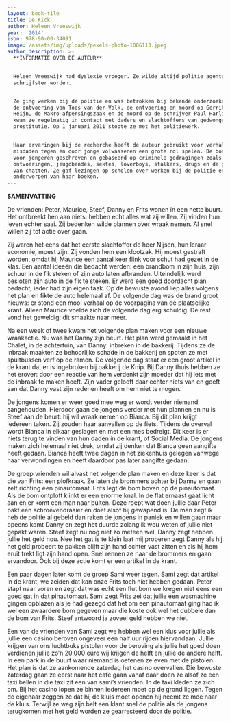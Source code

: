 ```yaml
---
layout: book-tile
title: De Kick
author: Heleen Vreeswijk
year: '2014'
isbn: 978-90-00-34091
image: /assets/img/uploads/pexels-photo-1086113.jpeg
author_description: >-
  **INFORMATIE OVER DE AUTEUR**


  Heleen Vreeswijk had dyslexie vroeger. Ze wilde altijd politie agente of
  schrijfster worden.


  Ze ging werken bij de politie en was betrokken bij bekende onderzoeken zoals
  de ontvoering van Toos van der Valk, de ontvoering en moord op Gerrit Jan
  Heijn, de Makro-afpersingszaak en de moord op de schrijver Paul Harland. Ook
  kwam ze regelmatig in contact met daders en slachtoffers van gedwongen
  prostitutie. Op 1 januari 2011 stopte ze met het politiewerk.


  Haar ervaringen bij de recherche heeft de auteur gebruikt voor verhalen waarin
  misdaden tegen en door jonge volwassenen een grote rol spelen. De boeken zijn
  voor jongeren geschreven en gebaseerd op criminele gedragingen zoals
  ontvoeringen, jeugdbendes, sektes, loverboys, stalkers, drugs en de gevaren
  van chatten. Ze gaf lezingen op scholen over werken bij de politie en de
  onderwerpen van haar boeken.
---
```

**SAMENVATTING**

De vrienden: Peter, Maurice, Steef, Danny en Frits wonen in een nette buurt. Het ontbreekt hen aan niets: hebben echt alles wat zij willen. Zij vinden hun leven echter saai. Zij bedenken wilde plannen over wraak nemen. Al snel willen zij tot actie over gaan.

Zij waren het eens dat het eerste slachtoffer de heer Nijsen, hun leraar economie, moest zijn. Zij vonden hem een klootzak. Hij moest gestraft worden, omdat hij Maurice een aantal keer flink voor schut had gezet in de klas. Een aantal ideeën die bedacht werden: een brandbom in zijn huis, zijn schuur in de fik steken of zijn auto laten afbranden. Uiteindelijk werd besloten zijn auto in de fik te steken. Er werd een goed doordacht plan bedacht, ieder had zijn eigen taak. Op de bewuste avond liep alles volgens het plan en fikte de auto helemaal af. De volgende dag was de brand groot nieuws: er stond een mooi verhaal op de voorpagina van de plaatselijke krant. Alleen Maurice voelde zich de volgende dag erg schuldig. De rest vond het geweldig: dit smaakte naar meer.

Na een week of twee kwam het volgende plan maken voor een nieuwe wraakactie. Nu was het Danny zijn beurt. Het plan werd gemaakt in het Chalet, in de achtertuin, van Danny: inbreken in de bakkerij. Tijdens ze de inbraak maakten ze behoorlijke schade in de bakkerij en spoten ze met spuitbussen verf op de ramen. De volgende dag staat er een groot artikel in de krant dat er is ingebroken bij bakkerij de Knip. Bij Danny thuis hebben ze het erover: door een reactie van hem verdenkt zijn moeder dat hij iets met de inbraak te maken heeft. Zijn vader gelooft daar echter niets van en geeft aan dat Danny vast zijn redenen heeft om hem niet te mogen.

De jongens komen er weer goed mee weg er wordt verder niemand aangehouden. Hierdoor gaan de jongens verder met hun plannen en nu is Steef aan de beurt: hij wil wraak nemen op Bianca. Bij dit plan krijgt iedereen taken. Zij zouden haar aanvallen op de fiets. Tijdens de overval wordt Bianca in elkaar geslagen en met een mes bedreigt. Dit keer is er niets terug te vinden van hun daden in de krant, of Social Media. De jongens maken zich helemaal niet druk, omdat zij denken dat Bianca geen aangifte heeft gedaan. Bianca heeft twee dagen in het ziekenhuis gelegen vanwege haar verwondingen en heeft daardoor pas later aangifte gedaan. 

De groep vrienden wil alvast het volgende plan maken en deze keer is dat die van Frits: een plofkraak. Ze laten de brommers achter bij Danny en gaan zelf richting een pinautomaat. Frits legt de bom boven op de pinautomaat. Als de bom ontploft klinkt er een enorme knal. In de flat ernaast gaat licht aan en er komt een man naar buiten. Deze roept wat doen jullie daar Peter pakt een schroevendraaier en doet alsof hij gewapend is. De man zegt ik heb de politie al gebeld dan raken de jongens in paniek en willen gaan maar opeens komt Danny en zegt het duurde zolang ik wou weten of jullie niet gepakt waren. Steef zegt nu nog niet zo meteen wel, Danny zegt hebben jullie het geld nou. Nee het gat is te klein laat mij proberen zegt Danny als hij het geld probeert te pakken blijft zijn hand echter vast zitten en als hij hem eruit trekt ligt zijn hand open. Snel rennen ze naar de brommers en gaan ervandoor. Ook bij deze actie komt er een artikel in de krant. 

Een paar dagen later komt de groep Sami weer tegen. Sami zegt dat artikel in de krant, we zeiden dat kan onze Frits toch niet hebben gedaan. Peter stapt naar voren en zegt dat was echt een flut bom we kregen niet eens een goed gat in dat pinautomaat. Sami zegt Frits zei dat jullie een wasmachine gingen opblazen als je had gezegd dat het om een pinautomaat ging had ik wel een zwaardere bom gegeven maar die koste ook wel het dubbele dan de bom van Frits. Steef antwoord ja zoveel geld hebben we niet. 

Een van de vrienden van Sami zegt we hebben wel een klus voor jullie als jullie een casino beroven ongeveer een half uur rijden hiervandaan. Jullie krijgen van ons luchtbuks pistolen voor de beroving als jullie het goed doen verdienen jullie zo’n 20.000 euro wij krijgen de helft en jullie de andere helft. In een park in de buurt waar niemand is oefenen ze even met de pistolen. Het plan is dat ze aankomende zaterdag het casino overvallen. Die bewuste zaterdag gaan ze eerst naar het café gaan vanaf daar doen ze alsof ze een taxi bellen in die taxi zit een van sami’s vrienden. In de taxi kleden ze zich om. Bij het casino lopen ze binnen iedereen moet op de grond liggen. Tegen de eigenaar zeggen ze  dat hij de kluis moet openen hij neemt ze mee naar de kluis. Terwijl ze weg zijn belt een klant snel de politie als de jongens terugkomen met het geld worden ze gearresteerd door de politie.

